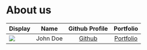 # About us

Display | Name |               Github Profile               | Portfolio 
--------|:----:|:------------------------------------------:|:---------:
![](https://via.placeholder.com/100.png?text=Photo) | John Doe | [Github](https://github.com/jensonjenkins) | [Portfolio](docs/team/johndoe.md)
